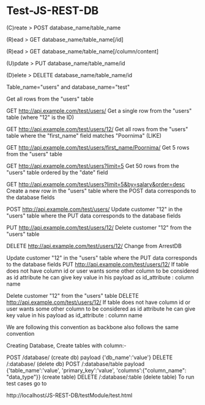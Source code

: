 Test-JS-REST-DB
===============
(C)reate > POST database_name/table_name

(R)ead > GET database_name/table_name[/id]

(R)ead > GET database_name/table_name[/column/content]

(U)pdate > PUT database_name/table_name/id

(D)elete > DELETE database_name/table_name/id

Table_name="users" and database_name="test"

Get all rows from the "users" table

GET http://api.example.com/test/users/
Get a single row from the "users" table (where "12" is the ID)

GET http://api.example.com/test/users/12/
Get all rows from the "users" table where the "first_name" field matches "Poornima" (LIKE)

GET http://api.example.com/test/users/first_name/Poornima/
Get 5 rows from the "users" table

GET http://api.example.com/test/users?limit=5
Get 50 rows from the "users" table ordered by the "date" field

GET http://api.example.com/test/users?limit=5&by=salary&order=desc
Create a new row in the "users" table where the POST data corresponds to the database fields

POST http://api.example.com/test/users/
Update customer "12" in the "users" table where the PUT data corresponds to the database fields

PUT http://api.example.com/test/users/12/
Delete customer "12" from the "users" table

DELETE http://api.example.com/test/users/12/
Change from ArrestDB

Update customer "12" in the "users" table where the PUT data corresponds to the database fields
PUT http://api.example.com/test/users/12/
If table does not have column id or user wants some other column to be considered as id attribute he can give key value in his payload as id_attribute : column name

Delete customer "12" from the "users" table
DELETE http://api.example.com/test/users/12/
If table does not have column id or user wants some other column to be considered as id attribute he can give key value in his payload as id_attribute : column name

We are following this convention as backbone also follows the same convention

Creating Database, Create tables with column:-

POST /database/ (create db) payload {'db_name':'value'}
DELETE /:database/ (delete db)
POST /:database/table payload {'table_name':'value', 'primary_key':'value', 'columns':{"column_name": "data_type"}} (create table)
DELETE /:database/:table (delete table)
To run test cases go to

http://localhost/JS-REST-DB/testModule/test.html
